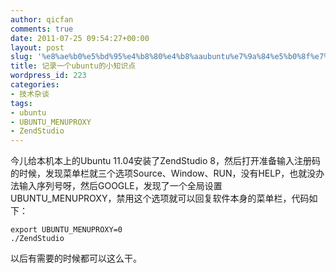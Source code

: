 ```yaml
---
author: qicfan
comments: true
date: 2011-07-25 09:54:27+00:00
layout: post
slug: '%e8%ae%b0%e5%bd%95%e4%b8%80%e4%b8%aaubuntu%e7%9a%84%e5%b0%8f%e7%9f%a5%e8%af%86%e7%82%b9'
title: 记录一个ubuntu的小知识点
wordpress_id: 223
categories:
- 技术杂谈
tags:
- ubuntu
- UBUNTU_MENUPROXY
- ZendStudio
---
```


今儿给本机本上的Ubuntu 11.04安装了ZendStudio 8，然后打开准备输入注册码的时候，发现菜单栏就三个选项Source、Window、RUN，没有HELP，也就没办法输入序列号呀，然后GOOGLE，发现了一个全局设置UBUNTU_MENUPROXY，禁用这个选项就可以回复软件本身的菜单栏，代码如下：

    
    
    export UBUNTU_MENUPROXY=0
    ./ZendStudio
    


以后有需要的时候都可以这么干。
